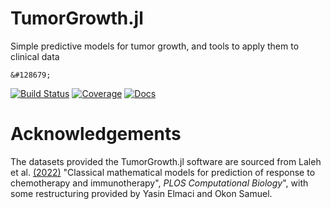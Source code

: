 # TumorGrowth.jl

Simple predictive models for tumor growth, and tools to apply them to clinical data

```@raw html
&#128679;
```

[![Build Status](https://github.com/JuliaAI/TumorGrowth.jl/workflows/CI/badge.svg)](https://github.com/JuliaAI/TumorGrowth.jl/actions)
[![Coverage](https://codecov.io/gh/JuliaAI/TumorGrowth.jl/branch/master/graph/badge.svg)](https://codecov.io/github/JuliaAI/TumorGrowth.jl?branch=master)
[![Docs](https://img.shields.io/badge/docs-dev-blue.svg)](https://juliaai.github.io/TumorGrowth.jl/dev/)

# Acknowledgements

The datasets provided the TumorGrowth.jl software are sourced from Laleh et
al. [(2022)](https://doi.org/10.1371/journal.pcbi.1009822) "Classical mathematical models
for prediction of response to chemotherapy and immunotherapy", *PLOS Computational
Biology*", with some restructuring provided by Yasin Elmaci and Okon Samuel.
